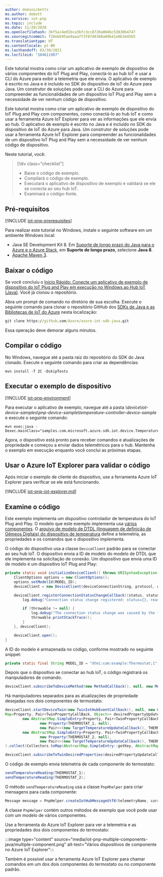 ```yaml
---
author: dominicbetts
ms.author: dobett
ms.service: iot-pnp
ms.topic: include
ms.date: 11/20/2020
ms.openlocfilehash: 3bf5ac4e01bca3bfc3cc8720a068bc53830b4747
ms.sourcegitcommit: f28ebb95ae9aaaff3f87d8388a09b41e0b3445b5
ms.translationtype: HT
ms.contentlocale: pt-BR
ms.lasthandoff: 03/30/2021
ms.locfileid: "104611987"
---
```

Este tutorial mostra como criar um aplicativo de exemplo de dispositivo de vários componentes do IoT Plug and Play, conectá-lo ao hub IoT e usar a CLI do Azure para exibir a telemetria que ele envia. O aplicativo de exemplo é escrito no Java e é incluído no SDK do dispositivo de IoT do Azure para Java. Um construtor de soluções pode usar a CLI do Azure para compreender as funcionalidades de um dispositivo IoT Plug and Play sem a necessidade de ver nenhum código de dispositivo.

Este tutorial mostra como criar um aplicativo de exemplo de dispositivo do IoT Plug and Play com componentes, como conectá-lo ao hub IoT e como usar a ferramenta Azure IoT Explorer para ver as informações que ele envia ao hub. O aplicativo de exemplo é escrito no Java e é incluído no SDK do dispositivo de IoT do Azure para Java. Um construtor de soluções pode usar a ferramenta Azure IoT Explorer para compreender as funcionalidades de um dispositivo IoT Plug and Play sem a necessidade de ver nenhum código de dispositivo.

Neste tutorial, você:

> [!div class="checklist"]
> * Baixe o código de exemplo.
> * Compilará o código de exemplo.
> * Executará o aplicativo de dispositivo de exemplo e validará se ele se conecta ao seu hub IoT.
> * Examinará o código-fonte.

## <a name="prerequisites"></a>Pré-requisitos

[!INCLUDE [iot-pnp-prerequisites](iot-pnp-prerequisites.md)]

Para realizar este tutorial no Windows, instale o seguinte software em um ambiente Windows local:

* Java SE Development Kit 8. Em [Suporte de longo prazo do Java para o Azure e o Azure Stack](/java/azure/jdk/), em **Suporte de longo prazo**, selecione **Java 8**.
* [Apache Maven 3](https://maven.apache.org/download.cgi).

## <a name="download-the-code"></a>Baixar o código

Se você concluiu o [Início Rápido: Conecte um aplicativo de exemplo de dispositivo do IoT Plug and Play em execução no Windows ao Hub IoT (Java)](../articles/iot-pnp/quickstart-connect-device.md). Você já clonou o repositório.

Abra um prompt de comando no diretório de sua escolha. Execute o seguinte comando para clonar o repositório GitHub dos [SDKs de Java e as Bibliotecas de IoT do Azure](https://github.com/Azure/azure-iot-sdk-java) nesta localização:

```cmd
git clone https://github.com/Azure/azure-iot-sdk-java.git
```

Essa operação deve demorar alguns minutos.

## <a name="build-the-code"></a>Compilar o código

No Windows, navegue até a pasta raiz do repositório do SDK do Java clonado. Execute o seguinte comando para criar as dependências:

```cmd/sh
mvn install -T 2C -DskipTests
```

## <a name="run-the-device-sample"></a>Executar o exemplo de dispositivo

[!INCLUDE [iot-pnp-environment](iot-pnp-environment.md)]

Para executar o aplicativo de exemplo, navegue até a pasta *\device\iot-device-samples\pnp-device-sample\temperature-controller-device-sample* e execute o seguinte comando:

```cmd/sh
mvn exec:java -Dexec.mainClass="samples.com.microsoft.azure.sdk.iot.device.TemperatureController"
```

Agora, o dispositivo está pronto para receber comandos e atualizações de propriedade e começou a enviar dados telemétricos para o hub. Mantenha o exemplo em execução enquanto você conclui as próximas etapas.

## <a name="use-azure-iot-explorer-to-validate-the-code"></a>Usar o Azure IoT Explorer para validar o código

Após iniciar o exemplo de cliente do dispositivo, use a ferramenta Azure IoT Explorer para verificar se ele está funcionando.

[!INCLUDE [iot-pnp-iot-explorer.md](iot-pnp-iot-explorer.md)]

## <a name="review-the-code"></a>Examine o código

Este exemplo implementa um dispositivo controlador de temperatura do IoT Plug and Play. O modelo que este exemplo implementa usa [vários componentes](../articles/iot-pnp/concepts-modeling-guide.md). O [arquivo de modelo de DTDL (linguagem de definição de Gêmeos Digitais) do dispositivo de temperatura](https://github.com/Azure/opendigitaltwins-dtdl/blob/master/DTDL/v2/samples/TemperatureController.json) define a telemetria, as propriedades e os comandos que o dispositivo implementa.

O código do dispositivo usa a classe `DeviceClient` padrão para se conectar ao seu hub IoT. O dispositivo envia a ID de modelo do modelo de DTDL que ele implementa na solicitação de conexão. Um dispositivo que envia uma ID de modelo é um dispositivo IoT Plug and Play:

```java
private static void initializeDeviceClient() throws URISyntaxException, IOException {
    ClientOptions options = new ClientOptions();
    options.setModelId(MODEL_ID);
    deviceClient = new DeviceClient(deviceConnectionString, protocol, options);

    deviceClient.registerConnectionStatusChangeCallback((status, statusChangeReason, throwable, callbackContext) -> {
        log.debug("Connection status change registered: status={}, reason={}", status, statusChangeReason);

        if (throwable != null) {
            log.debug("The connection status change was caused by the following Throwable: {}", throwable.getMessage());
            throwable.printStackTrace();
        }
    }, deviceClient);

    deviceClient.open();
}
```

A ID do modelo é armazenada no código, conforme mostrado no seguinte snippet:

```java
private static final String MODEL_ID = "dtmi:com:example:Thermostat;1";
```

Depois que o dispositivo se conectar ao hub IoT, o código registrará os manipuladores de comando.

```java
deviceClient.subscribeToDeviceMethod(new MethodCallback(), null, new MethodIotHubEventCallback(), null);
```

Há manipuladores separados para as atualizações de propriedade desejadas nos dois componentes de termostato:

```java
deviceClient.startDeviceTwin(new TwinIotHubEventCallback(), null, new GenericPropertyUpdateCallback(), null);
Map<Property, Pair<TwinPropertyCallBack, Object>> desiredPropertyUpdateCallback = Stream.of(
        new AbstractMap.SimpleEntry<Property, Pair<TwinPropertyCallBack, Object>>(
                new Property(THERMOSTAT_1, null),
                new Pair<>(new TargetTemperatureUpdateCallback(), THERMOSTAT_1)),
        new AbstractMap.SimpleEntry<Property, Pair<TwinPropertyCallBack, Object>>(
                new Property(THERMOSTAT_2, null),
                new Pair<>(new TargetTemperatureUpdateCallback(), THERMOSTAT_2))
).collect(Collectors.toMap(AbstractMap.SimpleEntry::getKey, AbstractMap.SimpleEntry::getValue));

deviceClient.subscribeToTwinDesiredProperties(desiredPropertyUpdateCallback);
```

O código de exemplo envia telemetria de cada componente do termostato:

```java
sendTemperatureReading(THERMOSTAT_1);
sendTemperatureReading(THERMOSTAT_2);
```

O método `sendTemperatureReading` usa a classe `PnpHhelper` para criar mensagens para cada componente:

```java
Message message = PnpHelper.createIotHubMessageUtf8(telemetryName, currentTemperature, componentName);
```

A classe `PnpHelper` contém outros métodos de exemplo que você pode usar com um modelo de vários componentes.

Use a ferramenta do Azure IoT Explorer para ver a telemetria e as propriedades dos dois componentes do termostato:

:::image type="content" source="media/iot-pnp-multiple-components-java/multiple-component.png" alt-text="Vários dispositivos de componente no Azure IoT Explorer":::

Também é possível usar a ferramenta Azure IoT Explorer para chamar comandos em um dos dois componentes do termostato ou no componente padrão.
